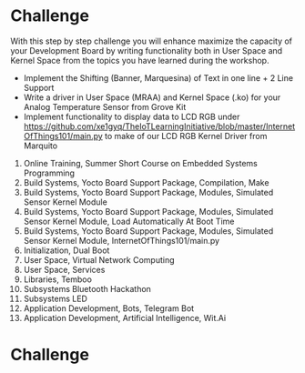 # Challenge

With this step by step challenge you will enhance maximize the capacity of your Development Board by writing functionality both in User Space and Kernel Space from the topics you have learned during the workshop.

- Implement the Shifting (Banner, Marquesina) of Text in one line + 2 Line Support
- Write a driver in User Space (MRAA) and Kernel Space (.ko) for your Analog Temperature Sensor from Grove Kit
- Implement functionality to display data to LCD RGB under
  https://github.com/xe1gyq/TheIoTLearningInitiative/blob/master/InternetOfThings101/main.py
  to make of our LCD RGB Kernel Driver from Marquito 

1. Online Training, Summer Short Course on Embedded Systems Programming
2. Build Systems, Yocto Board Support Package, Compilation, Make
3. Build Systems, Yocto Board Support Package, Modules, Simulated Sensor Kernel Module
4. Build Systems, Yocto Board Support Package, Modules, Simulated Sensor Kernel Module, Load Automatically At Boot Time
5. Build Systems, Yocto Board Support Package, Modules, Simulated Sensor Kernel Module, InternetOfThings101/main.py
6. Initialization, Dual Boot
7. User Space, Virtual Network Computing
8. User Space, Services
9. Libraries, Temboo
10. Subsystems Bluetooth Hackathon
11. Subsystems LED
12. Application Development, Bots, Telegram Bot
13. Application Development, Artificial Intelligence, Wit.Ai


# Challenge
